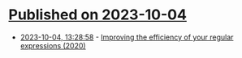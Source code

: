 # [Published on 2023-10-04](index.md)

* [2023-10-04, 13:28:58](https://lobste.rs/s/glemv1/improving_efficiency_your_regular) - [Improving the efficiency of your regular expressions (2020)](https://abseil.io/fast/21)

